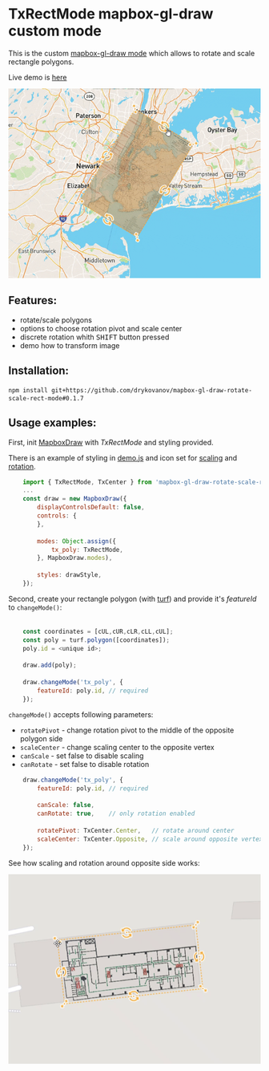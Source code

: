 # TxRectMode mapbox-gl-draw custom mode

This is the custom [mapbox-gl-draw mode](https://github.com/mapbox/mapbox-gl-draw/blob/master/docs/MODES.md) which allows to rotate and scale rectangle polygons.

Live demo is [here](https://drykovanov.github.io/TxRectMode/demo/demo.html)

![Demo gif](/docs/tx_demo1.gif)

## Features:
* rotate/scale polygons
* options to choose rotation pivot and scale center
* discrete rotation whith <kbd>SHIFT</kbd> button pressed 
* demo how to transform image 

## Installation:
```
npm install git+https://github.com/drykovanov/mapbox-gl-draw-rotate-scale-rect-mode#0.1.7
```

## Usage examples:
First, init [MapboxDraw](https://github.com/mapbox/mapbox-gl-draw/blob/master/docs/API.md) with _TxRectMode_ and styling provided.

There is an example of styling in [demo.js](/src/demo.js) and icon set for [scaling](/demo/scale/) and [rotation](/demo/rotate/).

```js
    import { TxRectMode, TxCenter } from 'mapbox-gl-draw-rotate-scale-rect-mode';
    ...
    const draw = new MapboxDraw({
        displayControlsDefault: false,
        controls: {
        },

        modes: Object.assign({
            tx_poly: TxRectMode,
        }, MapboxDraw.modes),

        styles: drawStyle,
    });
```


Second, create your rectangle polygon (with [turf](https://turfjs.org/docs/#polygon)) and provide it's _featureId_ to `changeMode()`:
```js

    const coordinates = [cUL,cUR,cLR,cLL,cUL];
    const poly = turf.polygon([coordinates]);
    poly.id = <unique id>;
    
    draw.add(poly);

    draw.changeMode('tx_poly', {
        featureId: poly.id, // required
    });
```


`changeMode()` accepts following parameters:
* `rotatePivot` - change rotation pivot to the middle of the opposite polygon side
* `scaleCenter` - change scaling center to the opposite vertex
* `canScale` - set false to disable scaling
* `canRotate` - set false to disable rotation
```js
    draw.changeMode('tx_poly', {
        featureId: poly.id, // required
        
        canScale: false,
        canRotate: true,    // only rotation enabled

        rotatePivot: TxCenter.Center,   // rotate around center
        scaleCenter: TxCenter.Opposite, // scale around opposite vertex
    });
```
See how scaling and rotation around opposite side works:

![Demo gif](/docs/tx_center.gif)
